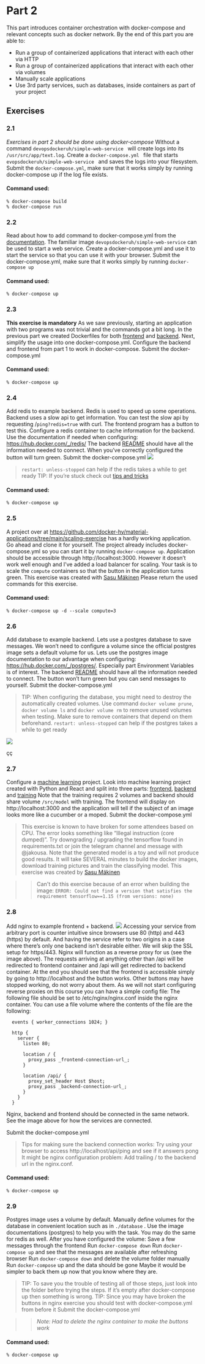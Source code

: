 # Part 2
This part introduces container orchestration with docker-compose and relevant concepts such as docker network. By the end of this part you are able to:
- Run a group of containerized applications that interact with each other via HTTP
- Run a group of containerized applications that interact with each other via volumes
- Manually scale applications
- Use 3rd party services, such as databases, inside containers as part of your project

## Exercises

### 2.1
*Exercises in part 2 should be done using docker-compose*
Without a command  `devopsdockeruh/simple-web-service ` will create logs into its  `/usr/src/app/text.log`.
Create a  `docker-compose.yml ` file that starts  `evopsdockeruh/simple-web-service ` and saves the logs into your filesystem.
Submit the  `docker-compose.yml`, make sure that it works simply by running docker-compose up if the log file exists.

#### Command used:
```
% docker-compose build
% docker-compose run
```

### 2.2
Read about how to add command to docker-compose.yml from the [documentation](https://docs.docker.com/compose/compose-file/compose-file-v3/#command).
The familiar image `devopsdockeruh/simple-web-service` can be used to start a web service.
Create a docker-compose.yml and use it to start the service so that you can use it with your browser.
Submit the docker-compose.yml, make sure that it works simply by running `docker-compose up`

#### Command used:
```
% docker-compose up
```

### 2.3
**This exercise is mandatory**
As we saw previously, starting an application with two programs was not trivial and the commands got a bit long.
In the previous part we created Dockerfiles for both [frontend](https://github.com/docker-hy/material-applications/tree/main/example-frontend) and [backend](https://github.com/docker-hy/material-applications/tree/main/example-backend). Next, simplify the usage into one docker-compose.yml.
Configure the backend and frontend from part 1 to work in docker-compose.
Submit the docker-compose.yml

#### Command used:
```
% docker-compose up
```

### 2.4
Add redis to example backend.
Redis is used to speed up some operations. Backend uses a slow api to get information. You can test the slow api by requesting /`ping?redis=true` with curl. The frontend program has a button to test this.
Configure a redis container to cache information for the backend. Use the documentation if needed when configuring: https://hub.docker.com/_/redis/
The backend [README](https://github.com/docker-hy/material-applications/tree/main/example-backend) should have all the information needed to connect.
When you’ve correctly configured the button will turn green.
Submit the docker-compose.yml
![](https://docker-hy.github.io/images/exercises/back-front-and-redis.png)

> `restart: unless-stopped` can help if the redis takes a while to get ready
> TIP: If you’re stuck check out [tips and tricks](https://devopswithdocker.com/exercise_tricks)

#### Command used:
```
% docker-compose up
```

### 2.5
A project over at https://github.com/docker-hy/material-applications/tree/main/scaling-exercise has a hardly working application. Go ahead and clone it for yourself. The project already includes docker-compose.yml so you can start it by running `docker-compose up`.
Application should be accessible through http://localhost:3000. However it doesn’t work well enough and I’ve added a load balancer for scaling. Your task is to scale the `compute` containers so that the button in the application turns green.
This exercise was created with [Sasu Mäkinen](https://github.com/sasumaki)
Please return the used commands for this exercise.

#### Command used:
```
% docker-compose up -d --scale compute=3
```

### 2.6
Add database to example backend.
Lets use a postgres database to save messages. We won’t need to configure a volume since the official postgres image sets a default volume for us. Lets use the postgres image documentation to our advantage when configuring: https://hub.docker.com/_/postgres/. Especially part Environment Variables is of interest.
The backend [README](https://github.com/docker-hy/material-applications/tree/main/example-backend) should have all the information needed to connect.
The button won’t turn green but you can send messages to yourself.
Submit the docker-compose.yml
> TIP: When configuring the database, you might need to destroy the automatically created volumes. Use command `docker volume prune`, `docker volume ls` and `docker volume rm` to remove unused volumes when testing. Make sure to remove containers that depend on them beforehand.
> `restart: unless-stopped` can help if the postgres takes a while to get ready

![](https://docker-hy.github.io/images/exercises/back-front-redis-and-database.png)

çç

### 2.7
Configure a [machine learning](https://en.wikipedia.org/wiki/Machine_learning) project.
Look into machine learning project created with Python and React and split into three parts: [frontend](https://github.com/docker-hy/ml-kurkkumopo-frontend), [backend](https://github.com/docker-hy/ml-kurkkumopo-backend) and [training](https://github.com/docker-hy/ml-kurkkumopo-training)
Note that the training requires 2 volumes and backend should share volume `/src/model` with training.
The frontend will display on http://localhost:3000 and the application will tell if the subject of an image looks more like a cucumber or a moped.
Submit the docker-compose.yml
> This exercise is known to have broken for some attendees based on CPU. The error looks something like “Illegal instruction (core dumped)”. Try downgrading / upgrading the tensorflow found in requirements.txt or join the telegram channel and message with @jakousa.
> Note that the generated model is a toy and will not produce good results.
> It will take SEVERAL minutes to build the docker images, download training pictures and train the classifying model.
This exercise was created by [Sasu Mäkinen](https://github.com/sasumaki)

>> Can't do this exercise because of an error when building the image: `ERROR: Could not find a version that satisfies the requirement tensorflow==1.15 (from versions: none)`

### 2.8
Add nginx to example frontend + backend.
![](https://docker-hy.github.io/images/exercises/back-front-redis-database-and-nginx.png)
Accessing your service from arbitrary port is counter intuitive since browsers use 80 (http) and 443 (https) by default. And having the service refer to two origins in a case where there’s only one backend isn’t desirable either. We will skip the SSL setup for https/443.
Nginx will function as a reverse proxy for us (see the image above). The requests arriving at anything other than /api will be redirected to frontend container and /api will get redirected to backend container.
At the end you should see that the frontend is accessible simply by going to http://localhost and the button works. Other buttons may have stopped working, do not worry about them.
As we will not start configuring reverse proxies on this course you can have a simple config file:
The following file should be set to /etc/nginx/nginx.conf inside the nginx container. You can use a file volume where the contents of the file are the following:
```
  events { worker_connections 1024; }

  http {
    server {
      listen 80;

      location / {
        proxy_pass _frontend-connection-url_;
      }

      location /api/ {
        proxy_set_header Host $host;
        proxy_pass _backend-connection-url_;
      }
    }
  }
```
Nginx, backend and frontend should be connected in the same network. See the image above for how the services are connected.

Submit the docker-compose.yml

> Tips for making sure the backend connection works:
> Try using your browser to access http://localhost/api/ping and see if it answers pong
> It might be nginx configuration problem: Add trailing / to the backend url in the nginx.conf.

#### Command used:
```
% docker-compose up
```

### 2.9
Postgres image uses a volume by default. Manually define volumes for the database in convenient location such as in `./database` . Use the image documentations (postgres) to help you with the task. You may do the same for redis as well.
After you have configured the volume:
Save a few messages through the frontend
Run `docker-compose down`
Run `docker-compose up` and see that the messages are available after refreshing browser
Run `docker-compose down` and delete the volume folder manually
Run `docker-compose` up and the data should be gone
Maybe it would be simpler to back them up now that you know where they are.
> TIP: To save you the trouble of testing all of those steps, just look into the folder before trying the steps. If it’s empty after docker-compose up then something is wrong.
> TIP: Since you may have broken the buttons in nginx exercise you should test with docker-compose.yml from before it
Submit the docker-compose.yml


>> *Note: Had to delete the nginx container to make the buttons work* 
#### Command used:
```
% docker-compose up
```